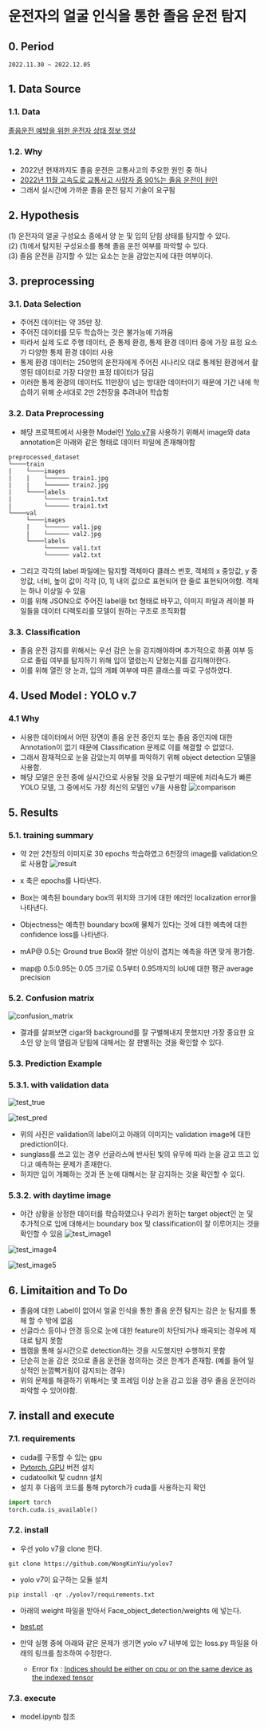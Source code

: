 # 운전자의 얼굴 인식을 통한 졸음 운전 탐지

## 0. Period

    2022.11.30 ~ 2022.12.05

## 1. Data Source

### 1.1. Data

[졸음운전 예방을 위한 운전자 상태 정보 영상](https://www.aihub.or.kr/aihubdata/data/view.do?currMenu=115&topMenu=100&aihubDataSe=realm&dataSetSn=173)

### 1.2. Why

- 2022년 현재까지도 졸음 운전은 교통사고의 주요한 원인 중 하나
- [2022년 11월 고속도로 교통사고 사망자 중 90%는 졸음 운전이 원인](https://newsis.com/view/?id=NISX20221125_0002100808&cID=10401&pID=10400)
- 그래서 실시간에 가까운 졸음 운전 탐지 기술이 요구됨

## 2. Hypothesis

 (1) 운전자의 얼굴 구성요소 중에서 양 눈 및 입의 닫힘 상태를 탐지할 수 있다. <br>
 (2) (1)에서 탐지된 구성요소를 통해 졸음 운전 여부를 파악할 수 있다.<br>
 (3) 졸음 운전을 감지할 수 있는 요소는 눈을 감았는지에 대한 여부이다.<br>

## 3. preprocessing

### 3.1. Data Selection

 - 주어진 데이터는 약 35만 장.
 - 주어진 데이터를 모두 학습하는 것은 불가능에 가까움
 - 따라서 실제 도로 주행 데이터, 준 통제 환경, 통제 환경 데이터 중에 가장 표정 요소가 다양한 통제 환경 데이터 사용 
 - 통제 환경 데이터는 250명의 운전자에게 주어진 시나리오 대로 통제된 환경에서 촬영된 데이터로 가장 다양한 표정 데이터가 담김
 - 이러한 통제 환경의 데이터도 11만장이 넘는 방대한 데이터이기 때문에 기간 내에 학습하기 위해 순서대로 2만 2천장을 추려내어 학습함

### 3.2. Data Preprocessing
- 해당 프로젝트에서 사용한 Model인 [Yolo v7](https://github.com/WongKinYiu/yolov7)을 사용하기 위해서 image와 data annotation은 아래와 같은 형태로 데이터 파일에 존재해야함
```
preprocessed_dataset
└────train
|    └────images
|    |    └────── train1.jpg    
|    |    └────── train2.jpg
|    └────labels
|         └────── train1.txt    
|         └────── train1.txt
└────val
     └────images
     |    └────── val1.jpg    
     |    └────── val2.jpg
     └────labels
          └────── val1.txt    
          └────── val2.txt
```
- 그리고 각각의 label 파일에는 탐지할 객체마다 클래스 번호, 객체의 x 중앙값, y 중앙값, 너비, 높이 값이 각각 [0, 1] 내의 값으로 표현되어 한 줄로 표현되어야함. 객체는 하나 이상일 수 있음
- 이를 위해 JSON으로 주어진 label을 txt 형태로 바꾸고, 이미지 파일과 레이블 파일들을 데이터 디렉토리를 모델이 원하는 구조로 조직화함

### 3.3. Classification
- 졸음 운전 감지를 위해서는 우선 감은 눈을 감지해야하며 추가적으로 하품 여부 등으로 졸림 여부를 탐지하기 위해 입이 열렸는지 닫혔는지를 감지해야한다.
- 이를 위해 열린 양 눈과, 입의 개폐 여부에 따른 클래스를 따로 구성하였다.
  
## 4. Used Model : YOLO v.7

### 4.1 Why

 - 사용한 데이터에서 어떤 장면이 졸음 운전 중인지 또는 졸음 중인지에 대한 Annotation이 없기 때문에 Classification 문제로 이를 해결할 수 없었다.
 - 그래서 잠재적으로 눈을 감았는지 여부를 파악하기 위해 object detection 모델을 사용함.
 - 해당 모델은 운전 중에 실시간으로 사용될 것을 요구받기 때문에 처리속도가 빠른 YOLO 모델, 그 중에서도 가장 최신의 모델인 v7을 사용함
![comparison](ref/compare.JPG)


## 5. Results

### 5.1. training summary

- 약 2만 2천장의 이미지로 30 epochs 학습하였고 6천장의 image를 validation으로 사용함
![result](Face_object_detection/yolov7_size640_epochs30_batch4/results.png)

- x 축은 epochs를 나타낸다.

- Box는 예측된 boundary box의 위치와 크기에 대한 에러인 localization error을 나타낸다.
- Objectness는 예측한 boundary box에 물체가 있다는 것에 대한 예측에 대한 confidence loss를 나타낸다. 
- mAP@ 0.5는 Ground true Box와 절반 이상이 겹치는 예측을 하면 맞게 평가함.
- map@ 0.5:0.95는 0.05 크기로 0.5부터 0.95까지의 IoU에 대한 평균 average precision

### 5.2. Confusion matrix

![confusion_matrix](Face_object_detection/yolov7_size640_epochs30_batch4/confusion_matrix.png)
- 결과를 살펴보면 cigar와 background를 잘 구별해내지 못했지만 가장 중요한 요소인 양 눈의 열림과 닫힘에 대해서는 잘 판별하는 것을 확인할 수 있다.


### 5.3. Prediction Example

### 5.3.1. with validation data
![test_true](Face_object_detection/yolov7_size640_epochs30_batch4/test_batch0_labels.jpg)

![test_pred](Face_object_detection/yolov7_size640_epochs30_batch4/test_batch0_pred.jpg)

- 위의 사진은 validation의 label이고 아래의 이미지는 validation image에 대한 prediction이다.
- sunglass를 쓰고 있는 경우 선글라스에 반사된 빛의 유무에 따라 눈을 감고 뜨고 있다고 예측하는 문제가 존재한다.
- 하지만 입이 개폐하는 것과 뜬 눈에 대해서는 잘 감지하는 것을 확인할 수 있다.

### 5.3.2. with daytime image

- 야간 상황을 상정한 데이터를 학습하였으나 우리가 원하는 target object인 눈 및 추가적으로 입에 대해서는 boundary box 및 classification이 잘 이루어지는 것을 확인할 수 있음
![test_image1](runs/detect/exp/image1.jpg)

![test_image4](runs/detect/exp6/image4.jpg)

![test_image5](runs/detect/exp8/image5.jpg)


## 6. Limitaition and To Do

- 졸음에 대한 Label이 없어서 얼굴 인식을 통한 졸음 운전 탐지는 감은 눈 탐지를 통해 할 수 밖에 없음
- 선글라스 등이나 안경 등으로 눈에 대한 feature이 차단되거나 왜곡되는 경우에 제대로 탐지 못함
- 웹캠을 통해 실시간으로 detection하는 것을 시도했지만 수행하지 못함
- 단순히 눈을 감은 것으로 졸음 운전을 정의하는 것은 한계가 존재함. (예를 들어 일상적인 눈깜빡거림이 감지되는 경우)
- 위의 문제를 해결하기 위해서는 몇 프레임 이상 눈을 감고 있을 경우 졸음 운전이라 파악할 수 있어야함.

## 7. install and execute

### 7.1. requirements

- cuda를 구동할 수 있는 gpu
- [Pytorch, GPU](https://pytorch.org/get-started/locally/) 버전 설치
- cudatoolkit 및 cudnn 설치
- 설치 후 다음의 코드를 통해 pytorch가 cuda를 사용하는지 확인

```python
import torch
torch.cuda.is_available()
```

### 7.2. install


- 우선 yolo v7을 clone 한다.

```shell
git clone https://github.com/WongKinYiu/yolov7
```

- yolo v7이 요구하는 모듈 설치

```
pip install -qr ./yolov7/requirements.txt
```


- 아래의 weight 파일을 받아서 Face_object_detection/weights 에 넣는다.

- [best.pt](https://drive.google.com/file/d/1r0bOTZMSbedLHN78KRZa6G2mcw_d6JEM/view?usp=sharing)

- 만약 실행 중에 아래와 같은 문제가 생기면 yolo v7 내부에 있는 loss.py 파일을 아래의 링크를 참조하여 수정한다.

  - Error fix : [Indices should be either on cpu or on the same device as the indexed tensor](https://stackoverflow.com/questions/74372636/indices-should-be-either-on-cpu-or-on-the-same-device-as-the-indexed-tensor)


### 7.3. execute

- model.ipynb 참조
